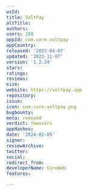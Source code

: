 ```yaml
---
wsId: 
title: VoltPay
altTitle: 
authors: 
users: 100
appId: com.core.voltpay
appCountry: 
released: '2022-04-07'
updated: '2023-11-07'
version: '1.2.24'
stars: 
ratings: 
reviews: 
size: 
website: https://voltpay.app
repository: 
issue: 
icon: com.core.voltpay.png
bugbounty: 
meta: removed
verdict: fewusers
appHashes: 
date: '2024-02-05'
signer: 
reviewArchive: 
twitter: 
social: 
redirect_from: 
developerName: CoreWeb
features: 

---
```


